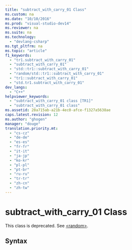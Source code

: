 ```yaml
---
title: "subtract_with_carry_01 Class"
ms.custom: na
ms.date: "10/10/2016"
ms.prod: "visual-studio-dev14"
ms.reviewer: na
ms.suite: na
ms.technology: 
  - "devlang-csharp"
ms.tgt_pltfrm: na
ms.topic: "article"
f1_keywords: 
  - "tr1.subtract_with_carry_01"
  - "subtract_with_carry_01"
  - "std::tr1::subtract_with_carry_01"
  - "random/std::tr1::subtract_with_carry_01"
  - "tr1::subtract_with_carry_01"
  - "std.tr1.subtract_with_carry_01"
dev_langs: 
  - "C++"
helpviewer_keywords: 
  - "subtract_with_carry_01 class [TR1]"
  - "subtract_with_carry_01 class"
ms.assetid: 28a715ab-a21b-4ec0-afce-f1327a5638ae
caps.latest.revision: 12
ms.author: "ghogen"
manager: "douge"
translation.priority.mt: 
  - "cs-cz"
  - "de-de"
  - "es-es"
  - "fr-fr"
  - "it-it"
  - "ja-jp"
  - "ko-kr"
  - "pl-pl"
  - "pt-br"
  - "ru-ru"
  - "tr-tr"
  - "zh-cn"
  - "zh-tw"
---
```

# subtract_with_carry_01 Class
This class is deprecated. See [\<random>](../Topic/%3Crandom%3E.md).  
  
## Syntax